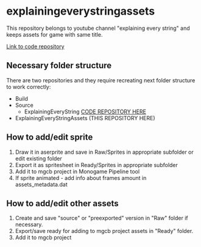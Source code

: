 # explainingeverystringassets
This repository belongs to youtube channel "explaining every string" and keeps assets for game with same title.

[Link to code repository](https://github.com/chelovekbeznika/ExplainingEveryString)
## Necessary folder structure
There are two repositories and they require recreating next folder structure to work correctly:
* Build
* Source
   * ExplainingEveryString [CODE REPOSITORY HERE](https://github.com/chelovekbeznika/ExplainingEveryString)
* ExplainingEveryStringAssets (THIS REPOSITORY HERE)
## How to add/edit sprite
1. Draw it in aserprite and save in Raw/Sprites in appropriate subfolder or edit existing folder
2. Export it as spritesheet in Ready/Sprites in appropriate subfolder
3. Add it to mgcb project in Monogame Pipeline tool
4. If sprite animated - add info about frames amount in assets_metadata.dat
## How to add/edit other assets
1. Create and save "source" or "preexported" version in "Raw" folder if necessary.
2. Export/save ready for adding to mgcb project assets in "Ready" folder.
3. Add it to mgcb project
